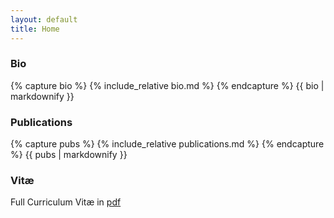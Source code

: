 ```yaml
---
layout: default
title: Home
---
```


<div id="bio">
  <h3>Bio</h3>
  {% capture bio %}
    {% include_relative bio.md %}
  {% endcapture %}
  {{ bio | markdownify }}
</div>


<div id="publications">
  <h3>Publications</h3>
  {% capture pubs %}
    {% include_relative publications.md %}
  {% endcapture %}
  {{ pubs | markdownify }}
</div>


<div id="cv">
  <h3>Vitæ</h3>
  <p>Full Curriculum Vitæ in <a href="/assets/cv/cv.pdf" target="_blank">pdf</a></p>
</div>
